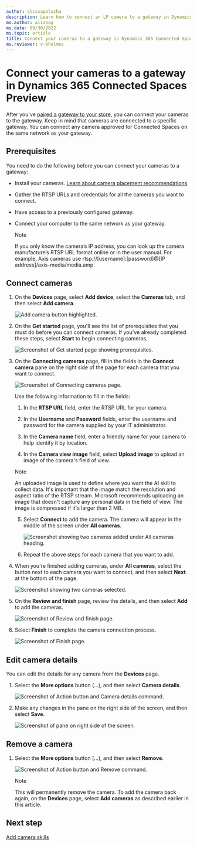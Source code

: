 ```yaml
---
author: alissapolucha
description: Learn how to connect an LP camera to a gateway in Dynamics 365 Connected Spaces Preview
ms.author: alissag
ms.date: 09/30/2022
ms.topic: article
title: Connect your cameras to a gateway in Dynamics 365 Connected Spaces Preview
ms.reviewer: v-bholmes
---
```


# Connect your cameras to a gateway in Dynamics 365 Connected Spaces Preview 

After you've [paired a gateway to your store](ase-connect.md), you can connect your cameras to the gateway. Keep in mind that cameras are connected to a specific gateway. You can connect any camera approved for Connected Spaces on the same network as your gateway.

## Prerequisites

You need to do the following before you can connect your cameras to a gateway:

- Install your cameras. [Learn about camera placement recommendations](camera-placement-recommendations.md) 

- Gather the RTSP URLs and credentials for all the cameras you want to connect.

- Have access to a previously configured gateway.

- Connect your computer to the same network as your gateway.

    > [!NOTE]
    > If you only know the camera’s IP address, you can look up the camera manufacture’s RTSP URL format online or in the user manual. For example, Axis cameras use rtsp://[username]:[password]@[IP address]/axis-media/media.amp. 

## Connect cameras

1. On the **Devices** page, select **Add device**, select the **Cameras** tab, and then select **Add camera**. 

    ![Add camera button highlighted.](media/add-device-cameras.JPG "Add camera button highlighted")
    
2. On the **Get started** page, you'll see the list of prerequisites that you must do before you can connect cameras. If you've already completed these steps, select **Start** to begin connecting cameras. 

    ![Screenshot of Get started page showing prerequisites.](media/add-camera-prerequisites.jpg "Screenshot of Get started page showing prerequisites")    
 
3. On the **Connecting cameras** page, fill in the fields in the **Connect camera** pane on the right side of the page for each camera that you want to connect.

    ![Screenshot of Connecting cameras page.](media/connecting-cameras-page.jpg "Screenshot of Connecting cameras page")

    Use the following information to fill in the fields:

    1. In the **RTSP URL** field, enter the RTSP URL for your camera.

    2. In the **Username** and **Password** fields, enter the username and password for the camera supplied by your IT administrator.

    3. In the **Camera name** field, enter a friendly name for your camera to help identify it by location. 

    4. In the **Camera view image** field, select **Upload image** to upload an image of the camera's field of view.
    
     > [!NOTE]
     > An uploaded image is used to define where you want the AI skill to collect data. It's important that the image match the resolution and aspect ratio of the RTSP stream. Microsoft recommends uploading an image that doesn't capture any personal data in the field of view. The image is compressed if it's larger than 2 MB.

    5. Select **Connect** to add the camera. The camera will appear in the middle of the screen under **All cameras**. 

       ![Screenshot showing two cameras added under All cameras heading.](media/connect-cameras-pane.JPG "Screenshot showing two cameras added under All cameras heading")

    6. Repeat the above steps for each camera that you want to add.

4. When you're finished adding cameras, under **All cameras**, select the button next to each camera you want to connect, and then select **Next** at the bottom of the page. 

    ![Screenshot showing two cameras selected.](media/selected-camera.jpg "Screenshot showing two cameras selected")
    
5. On the **Review and finish** page, review the details, and then select **Add** to add the cameras.

     ![Screenshot of Review and finish page.](media/cameras-review-finish.jpg "Screenshot of Review and finish page")
     
 6. Select **Finish** to complete the camera connection process.

    ![Screenshot of Finish page.](media/cameras-finish.jpg "Screenshot of Finish page")
    
## Edit camera details

You can edit the details for any camera from the **Devices** page. 

1. Select the **More options** button (...), and then select **Camera details**. 

    ![Screenshot of Action button and Camera details command.](media/camera-details.jpg "Screenshot of Action button and Camera details command")
    
2. Make any changes in the pane on the right side of the screen, and then select **Save**.

     ![Screenshot of pane on right side of the screen.](media/camera-details-edit.jpg "Screenshot of pane on right side of the screen")
     
## Remove a camera

1. Select the **More options** button (...), and then select **Remove**. 

    ![Screenshot of Action button and Remove command.](media/camera-details.jpg "Screenshot of Action button and Remove command")
    
    > [!NOTE]
    > This will permanently remove the camera. To add the camera back again, on the **Devices** page, select **Add cameras** as described earlier in this article. 

## Next step

[Add camera skills](web-app-cameras-add-skills.md)
